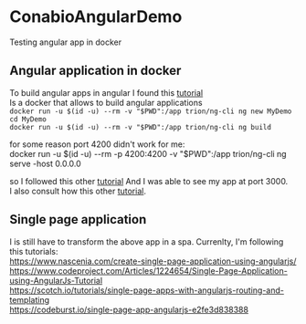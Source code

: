 # ConabioAngularDemo
Testing angular app in docker

## Angular application in docker  
To build angular apps in angular I found this [tutorial](https://jaxenter.com/build-and-test-angular-apps-using-docker-132371.html)  
Is a docker that allows to build angular applications  
`docker run -u $(id -u) --rm -v "$PWD":/app trion/ng-cli ng new MyDemo  `  
`cd MyDemo`    
`docker run -u $(id -u) --rm -v "$PWD":/app trion/ng-cli ng build`    

for some reason port 4200 didn't work for me:    
docker run -u $(id -u) --rm -p 4200:4200 -v "$PWD":/app trion/ng-cli ng serve -host 0.0.0.0

so I followed this other [tutorial](https://medium.com/@DenysVuika/your-angular-apps-as-docker-containers-471f570a7f2  )
And I was able to see my app at port 3000.   
I also consult how this other [tutorial](https://mherman.org/blog/dockerizing-an-angular-app/  ).   
  
## Single page application     
I is still have to transform the above app in a spa. Currenlty, I'm following this tutorials:    
https://www.nascenia.com/create-single-page-application-using-angularjs/  
https://www.codeproject.com/Articles/1224654/Single-Page-Application-using-AngularJs-Tutorial  
https://scotch.io/tutorials/single-page-apps-with-angularjs-routing-and-templating  
https://codeburst.io/single-page-app-angularjs-e2fe3d838388
